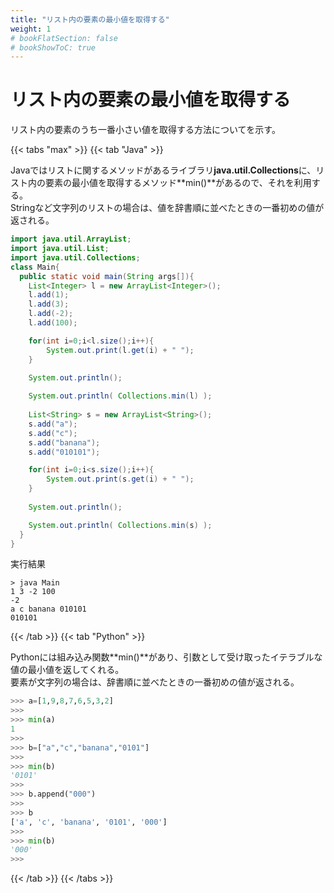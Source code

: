 ```yaml
---
title: "リスト内の要素の最小値を取得する"
weight: 1
# bookFlatSection: false
# bookShowToC: true
---
```


# リスト内の要素の最小値を取得する

リスト内の要素のうち一番小さい値を取得する方法についてを示す。

{{< tabs "max" >}}
{{< tab "Java" >}}

Javaではリストに関するメソッドがあるライブラリ**java.util.Collections**に、リスト内の要素の最小値を取得するメソッド**min()**があるので、それを利用する。  
Stringなど文字列のリストの場合は、値を辞書順に並べたときの一番初めの値が返される。

```java
import java.util.ArrayList;
import java.util.List;
import java.util.Collections;
class Main{
  public static void main(String args[]){
    List<Integer> l = new ArrayList<Integer>();
    l.add(1);
    l.add(3);
    l.add(-2);
    l.add(100);

    for(int i=0;i<l.size();i++){
        System.out.print(l.get(i) + " ");
    }
    
    System.out.println();

    System.out.println( Collections.min(l) );
    
    List<String> s = new ArrayList<String>();
    s.add("a");
    s.add("c");
    s.add("banana");
    s.add("010101");

    for(int i=0;i<s.size();i++){
        System.out.print(s.get(i) + " ");
    }
    
    System.out.println();

    System.out.println( Collections.min(s) );
  }
}
```

実行結果
```
> java Main      
1 3 -2 100
-2
a c banana 010101
010101
```

{{< /tab >}}
{{< tab "Python" >}}

Pythonには組み込み関数**min()**があり、引数として受け取ったイテラブルな値の最小値を返してくれる。  
要素が文字列の場合は、辞書順に並べたときの一番初めの値が返される。

```python
>>> a=[1,9,8,7,6,5,3,2]
>>> 
>>> min(a)
1
>>> 
>>> b=["a","c","banana","0101"] 
>>> 
>>> min(b)
'0101'
>>>
>>> b.append("000") 
>>> 
>>> b
['a', 'c', 'banana', '0101', '000']
>>>
>>> min(b)
'000'
>>>
```

{{< /tab >}}
{{< /tabs >}}

